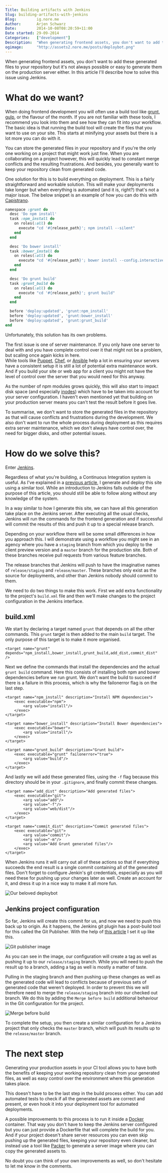 ```yaml
---
Title: Building artifacts with Jenkins   
Slug: building-artifacts-with-jenkins   
Blog:         ig.nore.me   
Author:       Arjen Schwarz   
Date:         2014-10-08T08:20:59+11:00
Date started: 29-09-2014   
Categories:   ["development"]   
Description:  "When generating frontend assets, you don't want to add these generated files to your repository but it's not always possible or easy to generate them on the production server either. In this article I'll describe how to solve this issue using Jenkins."
ogimage:      "http://assets2.nore.me/posts/deploybot.png"
---
```


When generating frontend assets, you don't want to add these generated files to your repository but it's not always possible or easy to generate them on the production server either. In this article I'll describe how to solve this issue using Jenkins.

# What do we want?

When doing frontend development you will often use a build tool like [grunt](http://gruntjs.com/), [gulp](http://gulpjs.com/), or the flavour of the month. If you are not familiar with these tools, I recommend you look into them and see how they can fit into your workflow. The basic idea is that running the build tool will create the files that you want to use on your site. This starts at minifying your assets but there is a lot more you can do with it.

You can store the generated files in your repository and if you're the only one working on a project that might work just fine. When you are collaborating on a project however, this will quickly lead to constant merge conflicts and the resulting frustrations. And besides, you generally want to keep your repository clean from generated code.

One solution for this is to build everything on deployment. This is a fairly straightforward and workable solution. This will make your deployments take longer but when everything is automated (and it is, right?) that's not a major issue. The below snippet is an example of how you can do this with [Capistrano](http://capistranorb.com/).

```ruby
namespace :grunt do
  desc 'Do npm install'
  task :npm_install do
    on roles(:all) do
      execute "cd '#{release_path}'; npm install --silent"
    end
  end

  desc 'Do bower install'
  task :bower_install do
    on roles(:all) do
      execute "cd '#{release_path}'; bower install --config.interactive=false"
    end
  end

  desc 'Do grunt build'
  task :grunt_build do
    on roles(:all) do
      execute "cd '#{release_path}'; grunt build"
    end
  end

  before 'deploy:updated', 'grunt:npm_install'
  before 'deploy:updated', 'grunt:bower_install'
  before 'deploy:updated', 'grunt:grunt_build'
end
```

Unfortunately, this solution has its own problems. 

The first issue is one of server maintenance. If you only have one server to deal with and you have complete control over it that might not be a problem, but scaling once again kicks in here.    
While tools like [Puppet](http://puppetlabs.com), [Chef](https://www.getchef.com), or [Ansible](http://www.ansible.com) help a lot in ensuring your servers have a consistent setup it is still a lot of potential extra maintenance work. And if you build your site or web app for a client you might not have the level of control over the server that you would need for this anyway.

As the number of npm modules grows quickly, this will also start to impact disk space (and especially [inodes](http://en.wikipedia.org/wiki/Inode)) which have to be taken into account for your server configuration. I haven't even mentioned yet that building on your production server means you can't test the result before it goes live.

To summarise, we don't want to store the generated files in the repository as that will cause conflicts and frustrations during the development. We also don't want to run the whole process during deployment as this requires extra server maintenance, which we don't always have control over, the need for bigger disks, and other potential issues.

# How do we solve this?

Enter [Jenkins](http://jenkins-ci.org). 

Regardless of what you're building, a Continuous Integration system is useful. As I've explained in a [previous article](http://ig.nore.me/2014/09/and-we-ve-gone-static/), I generate and deploy this site using a similar tool. While an introduction to Jenkins falls outside of the purpose of this article, you should still be able to follow along without any knowledge of the system.

In a way similar to how I generate this site, we can have all this generation take place on the Jenkins server. After executing all the usual checks, Jenkins will run the commands for the frontend generation and if successful will commit the results of this and push it up to a special release branch.

Depending on your workflow there will be some small differences in how you approach this. I will demonstrate using a workflow you might see in an agency where you have a `staging` branch from which you deploy to the client preview version and a `master` branch for the production site. Both of these branches receive pull requests from various feature branches.

The release branches that Jenkins will push to have the imaginative names of `release/staging` and `release/master`. These branches only exist as the source for deployments, and other than Jenkins nobody should commit to them.

We need to do two things to make this work. First we add extra functionality to the project's `build.xml` file and then we'll make changes to the project configuration in the Jenkins interface.

## build.xml

We start by declaring a target named `grunt` that depends on all the other commands. This `grunt` target is then added to the main `build` target. The only purpose of this target is to make it more organised.

```markup
<target name="grunt" depends="npm_install,bower_install,grunt_build,add_dist,commit_dist" />
```

Next we define the commands that install the dependencies and the actual `grunt build` command. Here this consists of installing both npm and bower dependencies before we run grunt. We don't want the build to succeed if there is a failure in this process, which is why the failonerror flag is on the last step.

```markup
<target name="npm_install" description="Install NPM dependencies">
    <exec executable="npm">
        <arg value="install"/>
    </exec>
</target>

<target name="bower_install" description="Install Bower dependencies">
    <exec executable="bower">
        <arg value="install"/>
    </exec>
</target>

<target name="grunt_build" description="Grunt build">
    <exec executable="grunt" failonerror="true">
        <arg value="build"/>
    </exec>
</target>
```

And lastly we will add these generated files, using the `-f` flag because this directory should be in your `.gitignore`, and finally commit these changes.

```markup
<target name="add_dist" description="Add generated files">
    <exec executable="git">
        <arg value="add"/>
        <arg value="-f"/>
        <arg value="web/dist"/>
    </exec>
</target>

<target name="commit_dist" description="Commit generated files">
    <exec executable="git">
        <arg value="commit"/>
        <arg value="-m"/>
        <arg value="Add Grunt generated files"/>
    </exec>
</target>

```

When Jenkins runs it will carry out all of these actions so that if everything succeeds the end result is a single commit containing all of the generated files. Don't forget to configure Jenkin's git credentials, especially as you will need these for pushing up your changes later as well. Create an account for it, and dress it up in a nice way to make it all more fun.

![Our beloved deploybot](http://assets2.nore.me/posts/deploybot.png)

## Jenkins project configuration

So far, Jenkins will create this commit for us, and now we need to push this back up to origin. As it happens, the Jenkins git plugin has a post-build tool for this called the Git Publisher. With the help of [this article](http://www.benhallbenhall.com/2013/03/hudson-jenkins-create-git-tags-branches-automatically/) I set it up like this.

![Git publisher image](http://assets2.nore.me/posts/jenkins-git-publisher.png)

As you can see in the image, our configuration will create a tag as well as pushing it up to our `release/staging` branch. While you will need to push the result up to a branch, adding a tag as well is mostly a matter of taste.

Pulling in the staging branch and then pushing up these changes as well as the generated code will lead to conflicts because of previous sets of generated code that weren't deployed. In order to prevent this we will therefore need to merge the `release/staging` branch into our checked out branch. We do this by adding the `Merge before build` additional behaviour in the Git configuration for the project.

![Merge before build](http://assets2.nore.me/posts/jenkins-merge-before-build.png)

To complete the setup, you then create a similar configuration for a Jenkins project that only checks the `master` branch, which will push its results up to the `release/master` branch.

# The next step

Generating your production assets in your CI tool allows you to have both the benefits of keeping your working repository clean from your generated files, as well as easy control over the environment where this generation takes place.

This doesn't have to be the last step in the build process either. You can add automated tests to check if all the generated assets are correct and present, or even hook it into your deployment tool for automated deployments.

A possible improvements to this process is to run it inside a [Docker](https://www.docker.com/) container. That way you don't have to keep the Jenkins server configured but you can just provide a Dockerfile that will complete the build for you. And if your project doesn't share server resources you can even skip pushing up the generated files, keeping your repository even cleaner, but instead use a tool like [Packer](http://www.packer.io/) to generate a server image where you can copy the generated assets to.

No doubt you can think of your own improvements as well, so don't hesitate to let me know in the comments.
